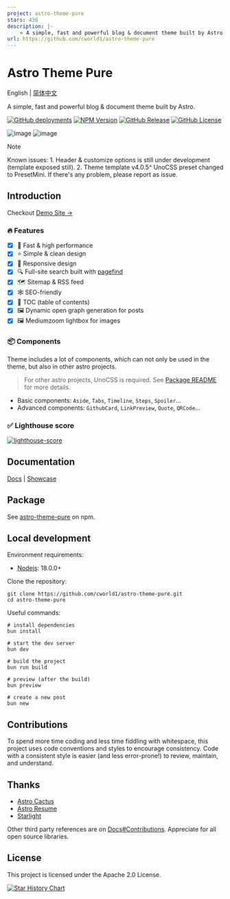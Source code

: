 ```yaml
---
project: astro-theme-pure
stars: 438
description: |-
    ⭐ A simple, fast and powerful blog & document theme built by Astro
url: https://github.com/cworld1/astro-theme-pure
---
```


# Astro Theme Pure

English | [简体中文](./README-zh-CN.md)

A simple, fast and powerful blog & document theme built by Astro.

[![GitHub deployments](https://img.shields.io/github/deployments/cworld1/astro-theme-pure/production?style=flat&logo=vercel&label=vercel)](https://astro-pure.js.org/)
[![NPM Version](https://img.shields.io/npm/v/astro-pure?logo=npm&style=flat)](https://www.npmjs.com/package/astro-pure)
[![GitHub Release](https://img.shields.io/github/v/release/cworld1/astro-theme-pure?include_prereleases&style=flat&label=template)](https://github.com/cworld1/astro-theme-pure/releases)
[![GitHub License](https://img.shields.io/github/license/cworld1/astro-theme-pure?style=flat)](https://github.com/cworld1/astro-theme-pure/blob/main/LICENSE)

![image](./.github/assets/header.webp)
![image](./.github/assets/body.webp)

> [!NOTE]
> Known issues: 1. Header & customize options is still under development (template exposed still). 2. Theme template v4.0.5^ UnoCSS preset changed to PresetMini. If there's any problem, please report as issue.

## Introduction

Checkout [Demo Site →](https://astro-pure.js.org/)

### :fire: Features

- [x] :rocket: Fast & high performance
- [x] :star: Simple & clean design
- [x] :iphone: Responsive design
- [x] :mag: Full-site search built with [pagefind](https://pagefind.app/)
- [x] :world_map: Sitemap & RSS feed
- [x] :spider_web: SEO-friendly
- [x] :book: TOC (table of contents)
- [x] :framed_picture: Dynamic open graph generation for posts
- [x] :framed_picture: Mediumzoom lightbox for images

### :package: Components

Theme includes a lot of components, which can not only be used in the theme, but also in other astro projects.

> For other astro projects, UnoCSS is required. See [Package README](https://github.com/cworld1/astro-theme-pure/blob/main/packages/pure/README.md#use-with-common-astro-project) for more details.

- Basic components: `Aside`, `Tabs`, `Timeline`, `Steps`, `Spoiler`...
- Advanced components: `GithubCard`, `LinkPreview`, `Quote`, `QRCode`...

### :white_check_mark: Lighthouse score

[![lighthouse-score](./.github/assets/lighthouse-score.png)](https://pagespeed.web.dev/analysis/https-cworld-top/o229zrt5o4?form_factor=mobile&hl=en)

## Documentation

[Docs](https://astro-pure.js.org/docs) | [Showcase](https://github.com/cworld1/astro-theme-pure/issues/10)

## Package

See [astro-theme-pure](https://www.npmjs.com/package/astro-pure) on npm.

## Local development

Environment requirements:

- [Nodejs](https://nodejs.org/): 18.0.0+

Clone the repository:

```shell
git clone https://github.com/cworld1/astro-theme-pure.git
cd astro-theme-pure
```

Useful commands:

```shell
# install dependencies
bun install

# start the dev server
bun dev

# build the project
bun run build

# preview (after the build)
bun preview

# create a new post
bun new
```

## Contributions

To spend more time coding and less time fiddling with whitespace, this project uses code conventions and styles to encourage consistency. Code with a consistent style is easier (and less error-prone!) to review, maintain, and understand.

## Thanks

- [Astro Cactus](https://github.com/chrismwilliams/astro-theme-cactus)
- [Astro Resume](https://github.com/srleom/astro-theme-resume)
- [Starlight](https://github.com/withastro/starlight)

Other third party references are on [Docs#Contributions](https://astro-pure.js.org/docs/advanced/thanks). Appreciate for all open source libraries.

## License

This project is licensed under the Apache 2.0 License.

[![Star History Chart](https://api.star-history.com/svg?repos=cworld1/astro-theme-pure&type=Date)](https://star-history.com/#cworld1/astro-theme-pure&Date)

